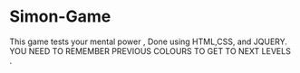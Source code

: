 # Simon-Game
This game tests your mental power , Done using HTML,CSS, and JQUERY.  YOU NEED TO REMEMBER PREVIOUS COLOURS TO GET TO NEXT LEVELS .
